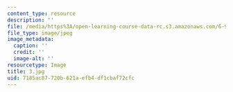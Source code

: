 ```yaml
---
content_type: resource
description: ''
file: /media/https%3A/open-learning-course-data-rc.s3.amazonaws.com/6-912-introduction-to-copyright-law-january-iap-2006/7185ac87720b621aefb4df1cbaf72cfc_3.jpg
file_type: image/jpeg
image_metadata:
  caption: ''
  credit: ''
  image-alt: ''
resourcetype: Image
title: 3.jpg
uid: 7185ac87-720b-621a-efb4-df1cbaf72cfc
---
```

